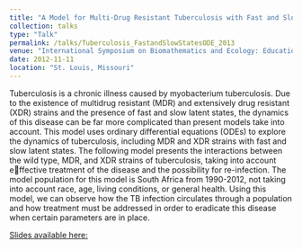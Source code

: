 ```yaml
---
title: "A Model for Multi-Drug Resistant Tuberculosis with Fast and Slow Latent States"
collection: talks
type: "Talk"
permalink: /talks/Tuberculosis_FastandSlowStatesODE_2013
venue: "International Symposium on Biomathematics and Ecology: Education and Research"
date: 2012-11-11
location: "St. Louis, Missouri"
---
```


Tuberculosis is a chronic illness caused by myobacterium tuberculosis. Due to the existence of multidrug resistant (MDR) and extensively drug resistant (XDR) strains and the presence of fast and slow latent states, the dynamics of this disease can be far more complicated than present models take into account. This model uses ordinary differential equations (ODEs) to explore the dynamics of tuberculosis, including MDR and XDR strains with fast and slow latent states. The following model presents the interactions between the wild type, MDR, and XDR strains of tuberculosis, taking into account effective treatment of the disease and the possibility for re-infection. The model population for this model is South Africa from 1990-2012, not taking into account race, age, living conditions, or general health. Using this model, we can observe how the TB infection circulates through a population and how treatment must be addressed in order to eradicate this disease when certain parameters are in place.

[Slides available here:](http://shelbymscott.github.io/files/Tuberculosis_FastandSlowStatesODE_2013.pptx)
